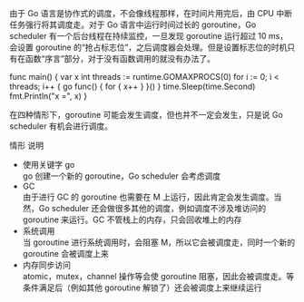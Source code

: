 

由于 Go 语言是协作式的调度，不会像线程那样，在时间片用完后，由 CPU 中断任务强行将其调度走。对于 Go 语言中运行时间过长的 goroutine，Go scheduler 有一个后台线程在持续监控，一旦发现 goroutine 运行超过 10 ms，会设置 goroutine 的“抢占标志位”，之后调度器会处理。但是设置标志位的时机只有在函数“序言”部分，对于没有函数调用的就没有办法了。

func main() {
	var x int
	threads := runtime.GOMAXPROCS(0)
	for i := 0; i < threads; i++ {
		go func() {
			for { x++ }
		}()
	}
	time.Sleep(time.Second)
	fmt.Println("x =", x)
}


在四种情形下，goroutine 可能会发生调度，但也并不一定会发生，只是说 Go scheduler 有机会进行调度。

情形	说明
* 使用关键字 go	
go 创建一个新的 goroutine，Go scheduler 会考虑调度
* GC	
由于进行 GC 的 goroutine 也需要在 M 上运行，因此肯定会发生调度。当然，Go scheduler 还会做很多其他的调度，例如调度不涉及堆访问的 goroutine 来运行。GC 不管栈上的内存，只会回收堆上的内存
* 系统调用	
当 goroutine 进行系统调用时，会阻塞 M，所以它会被调度走，同时一个新的 goroutine 会被调度上来
* 内存同步访问	
atomic，mutex，channel 操作等会使 goroutine 阻塞，因此会被调度走。等条件满足后（例如其他 goroutine 解锁了）还会被调度上来继续运行
